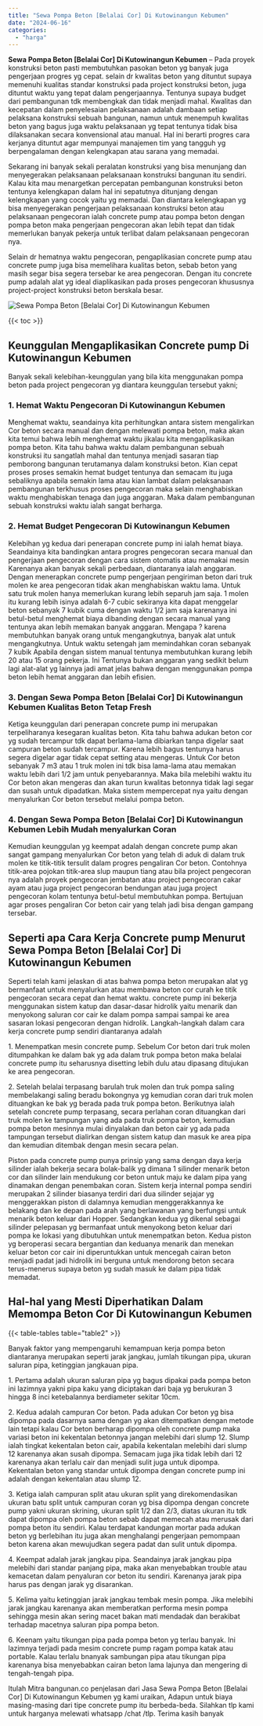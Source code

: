 ```yaml
---
title: "Sewa Pompa Beton [Belalai Cor] Di Kutowinangun Kebumen"
date: "2024-06-16"
categories: 
  - "harga"
---
```


**Sewa Pompa Beton \[Belalai Cor\] Di Kutowinangun Kebumen** – Pada proyek konstruksi beton pasti membutuhkan pasokan beton yg banyak juga pengerjaan progres yg cepat. selain dr kwalitas beton yang dituntut supaya memenuhi kualitas standar konstruksi pada project konstruksi beton, juga dituntut waktu yang tepat dalam pengerjaannya. Tentunya supaya budget dari pembangunan tdk membengkak dan tidak menjadi mahal. Kwalitas dan kecepatan dalam penyelesaian pelaksanaan adalah dambaan setiap pelaksana konstruksi sebuah bangunan, namun untuk menempuh kwalitas beton yang bagus juga waktu pelaksanaan yg tepat tentunya tidak bisa dilaksanakan secara konvensional atau manual. Hal ini berarti progres cara kerjanya dituntut agar mempunyai manajemen tim yang tangguh yg berpengalaman dengan kelengkapan atau sarana yang memadai.

Sekarang ini banyak sekali peralatan konstruksi yang bisa menunjang dan menyegerakan pelaksanaan pelaksanaan konstruksi bangunan itu sendiri. Kalau kita mau menargetkan percepatan pembangunan konstruksi beton tentunya kelengkapan dalam hal ini sepatutnya ditunjang dengan kelengkapan yang cocok yaitu yg memadai. Dan diantara kelengkapan yg bisa menyegerakan pengerjaan pelaksanaan konstruksi beton atau pelaksanaan pengecoran ialah concrete pump atau pompa beton dengan pompa beton maka pengerjaan pengecoran akan lebih tepat dan tidak memerlukan banyak pekerja untuk terlibat dalam pelaksanaan pengecoran nya.

Selain dr hematnya waktu pengecoran, pengaplikasian concrete pump atau concrete pump juga bisa memelihara kualitas beton, sebab beton yang masih segar bisa segera tersebar ke area pengecoran. Dengan itu concrete pump adalah alat yg ideal diaplikasikan pada proses pengecoran khususnya project-project konstruksi beton berskala besar.

![Sewa Pompa Beton [Belalai Cor] Di Kutowinangun Kebumen](/images/sewa-concrete-pump-33.png)

{{< toc >}}

## Keunggulan Mengaplikasikan Concrete pump Di Kutowinangun Kebumen

Banyak sekali kelebihan-keunggulan yang bila kita menggunakan pompa beton pada project pengecoran yg diantara keunggulan tersebut yakni;

### 1\. Hemat Waktu Pengecoran Di Kutowinangun Kebumen

Menghemat waktu, seandainya kita perhitungkan antara sistem mengalirkan Cor beton secara manual dan dengan melewati pompa beton, maka akan kita temui bahwa lebih menghemat waktu jikalau kita mengaplikasikan pompa beton. Kita tahu bahwa waktu dalam pembangunan sebuah konstruksi itu sangatlah mahal dan tentunya menjadi sasaran tiap pemborong bangunan terutamanya dalam konstruksi beton. Kian cepat proses proses semakin hemat budget tentunya dan semacam itu juga sebaliknya apabila semakin lama atau kian lambat dalam pelaksanaan pembangunan terkhusus proses pengecoran maka selain menghabiskan waktu menghabiskan tenaga dan juga anggaran. Maka dalam pembangunan sebuah konstruksi waktu ialah sangat berharga.

### 2\. Hemat Budget Pengecoran Di Kutowinangun Kebumen

Kelebihan yg kedua dari penerapan concrete pump ini ialah hemat biaya. Seandainya kita bandingkan antara progres pengecoran secara manual dan pengerjaan pengecoran dengan cara sistem otomatis atau memakai mesin Karenanya akan banyak sekali perbedaan, diantaranya ialah anggaran. Dengan menerapkan concrete pump pengerjaan pengiriman beton dari truk molen ke area pengecoran tidak akan menghabiskan waktu lama. Untuk satu truk molen hanya memerlukan kurang lebih separuh jam saja. 1 molen itu kurang lebih isinya adalah 6-7 cubic sekiranya kita dapat menggelar beton sebanyak 7 kubik cuma dengan waktu 1/2 jam saja karenanya ini betul-betul menghemat biaya dibanding dengan secara manual yang tentunya akan lebih memakan banyak anggaran. Mengapa ? karena membutuhkan banyak orang untuk mengangkutnya, banyak alat untuk mengangkutnya. Untuk waktu setengah jam memindahkan coran sebanyak 7 kubik Apabila dengan sistem manual tentunya membutuhkan kurang lebih 20 atau 15 orang pekerja. Ini Tentunya bukan anggaran yang sedikit belum lagi alat-alat yg lainnya jadi amat jelas bahwa dengan menggunakan pompa beton lebih hemat anggaran dan lebih efisien.

### 3\. Dengan Sewa Pompa Beton \[Belalai Cor\] Di Kutowinangun Kebumen Kualitas Beton Tetap Fresh

Ketiga keunggulan dari penerapan concrete pump ini merupakan terpeliharanya kesegaran kualitas beton. Kita tahu bahwa adukan beton cor yg sudah tercampur tdk dapat berlama-lama dibiarkan tanpa digelar saat campuran beton sudah tercampur. Karena lebih bagus tentunya harus segera digelar agar tidak cepat setting atau mengeras. Untuk Cor beton sebanyak 7 m3 atau 1 truk molen ini tdk bisa lama-lama atau memakan waktu lebih dari 1/2 jam untuk penyebarannya. Maka bila melebihi waktu itu Cor beton akan mengeras dan akan turun kwalitas betonnya tidak lagi segar dan susah untuk dipadatkan. Maka sistem mempercepat nya yaitu dengan menyalurkan Cor beton tersebut melalui pompa beton.

### 4\. Dengan Sewa Pompa Beton \[Belalai Cor\] Di Kutowinangun Kebumen Lebih Mudah menyalurkan Coran

Kemudian keunggulan yg keempat adalah dengan concrete pump akan sangat gampang menyalurkan Cor beton yang telah di aduk di dalam truk molen ke titik-titik tersulit dalam progres pengaliran Cor beton. Contohnya titik-area pojokan titik-area slup maupun tiang atau bila project pengecoran nya adalah proyek pengecoran jembatan atau project pengecoran cakar ayam atau juga project pengecoran bendungan atau juga project pengecoran kolam tentunya betul-betul membutuhkan pompa. Bertujuan agar proses pengaliran Cor beton cair yang telah jadi bisa dengan gampang tersebar.

## Seperti apa Cara Kerja Concrete pump Menurut Sewa Pompa Beton \[Belalai Cor\] Di Kutowinangun Kebumen

Seperti telah kami jelaskan di atas bahwa pompa beton merupakan alat yg bermanfaat untuk menyalurkan atau membawa beton cor curah ke titik pengecoran secara cepat dan hemat waktu. concrete pump ini bekerja menggunakan sistem katup dan dasar-dasar hidrolik yaitu menarik dan menyokong saluran cor cair ke dalam pompa sampai sampai ke area sasaran lokasi pengecoran dengan hidrolik. Langkah-langkah dalam cara kerja concrete pump sendiri diantaranya adalah

1\. Menempatkan mesin concrete pump. Sebelum Cor beton dari truk molen ditumpahkan ke dalam bak yg ada dalam truk pompa beton maka belalai concrete pump itu seharusnya disetting lebih dulu atau dipasang ditujukan ke area pengecoran.

2\. Setelah belalai terpasang barulah truk molen dan truk pompa saling membelakangi saling beradu bokongnya yg kemudian coran dari truk molen dituangkan ke bak yg berada pada truk pompa beton. Berikutnya ialah setelah concrete pump terpasang, secara perlahan coran dituangkan dari truk molen ke tampungan yang ada pada truk pompa beton, kemudian pompa beton mesinnya mulai dinyalakan dan beton cair yg ada pada tampungan tersebut dialirkan dengan sistem katup dan masuk ke area pipa dan kemudian ditembak dengan mesin secara pelan.

Piston pada concrete pump punya prinsip yang sama dengan daya kerja silinder ialah bekerja secara bolak-balik yg dimana 1 silinder menarik beton cor dan silinder lain mendukung cor beton untuk maju ke dalam pipa yang dinamakan dengan penembakan coran. Sistem kerja internal pompa sendiri merupakan 2 silinder biasanya terdiri dari dua silinder sejajar yg menggerakkan piston di dalamnya kemudian menggerakkannya ke belakang dan ke depan pada arah yang berlawanan yang berfungsi untuk menarik beton keluar dari Hopper. Sedangkan kedua yg dikenal sebagai silinder pelepasan yg bermanfaat untuk menyokong beton keluar dari pompa ke lokasi yang dibutuhkan untuk menempatkan beton. Kedua piston yg beroperasi secara bergantian dan keduanya menarik dan menekan keluar beton cor cair ini diperuntukkan untuk mencegah cairan beton menjadi padat jadi hidrolik ini berguna untuk mendorong beton secara terus-menerus supaya beton yg sudah masuk ke dalam pipa tidak memadat.

## Hal-hal yang Mesti Diperhatikan Dalam Memompa Beton Cor Di Kutowinangun Kebumen

{{< table-tables table="table2" >}}

Banyak faktor yang mempengaruhi kemampuan kerja pompa beton diantaranya merupakan seperti jarak jangkau, jumlah tikungan pipa, ukuran saluran pipa, ketinggian jangkauan pipa.

1\. Pertama adalah ukuran saluran pipa yg bagus dipakai pada pompa beton ini lazimnya yakni pipa kaku yang diciptakan dari baja yg berukuran 3 hingga 8 inci ketebalannya berdiameter sekitar 10cm.

2\. Kedua adalah campuran Cor beton. Pada adukan Cor beton yg bisa dipompa pada dasarnya sama dengan yg akan ditempatkan dengan metode lain tetapi kalau Cor beton berharap dipompa oleh concrete pump maka variasi beton ini kekentalan betonnya jangan melebihi dari slump 12. Slump ialah tingkat kekentalan beton cair, apabila kekentalan melebihi dari slump 12 karenanya akan susah dipompa. Semacam juga jika tidak lebih dari 12 karenanya akan terlalu cair dan menjadi sulit juga untuk dipompa. Kekentalan beton yang standar untuk dipompa dengan concrete pump ini adalah dengan kekentalan atau slump 12.

3\. Ketiga ialah campuran split atau ukuran split yang direkomendasikan ukuran batu split untuk campuran coran yg bisa dipompa dengan concrete pump yakni ukuran skrining, ukuran split 1/2 dan 2/3, diatas ukuran itu tdk dapat dipompa oleh pompa beton sebab dapat memecah atau merusak dari pompa beton itu sendiri. Kalau terdapat kandungan mortar pada adukan beton yg berlebihan itu juga akan menghalangi pengerjaan pemompaan beton karena akan mewujudkan segera padat dan sulit untuk dipompa.

4\. Keempat adalah jarak jangkau pipa. Seandainya jarak jangkau pipa melebihi dari standar panjang pipa, maka akan menyebabkan trouble atau kemacetan dalam penyaluran cor beton itu sendiri. Karenanya jarak pipa harus pas dengan jarak yg disarankan.

5\. Kelima yaitu ketinggian jarak jangkau tembak mesin pompa. Jika melebihi jarak jangkau karenanya akan memberatkan performa mesin pompa sehingga mesin akan sering macet bakan mati mendadak dan berakibat terhadap macetnya saluran pipa pompa beton.

6\. Keenam yaitu tikungan pipa pada pompa beton yg terlau banyak. Ini lazimnya terjadi pada mesim concrete pump ragam pompa katak atau portable. Kalau terlalu bnanyak sambungan pipa atau tikungan pipa karenanya bisa menyebabkan cairan beton lama lajunya dan mengering di tengah-tengah pipa.

Itulah Mitra bangunan.co penjelasan dari Jasa Sewa Pompa Beton \[Belalai Cor\] Di Kutowinangun Kebumen yg kami uraikan, Adapun untuk biaya masing-masing dari tipe concrete pump itu berbeda-beda. Silahkan tlp kami untuk harganya melewati whatsapp /chat /tlp. Terima kasih banyak
